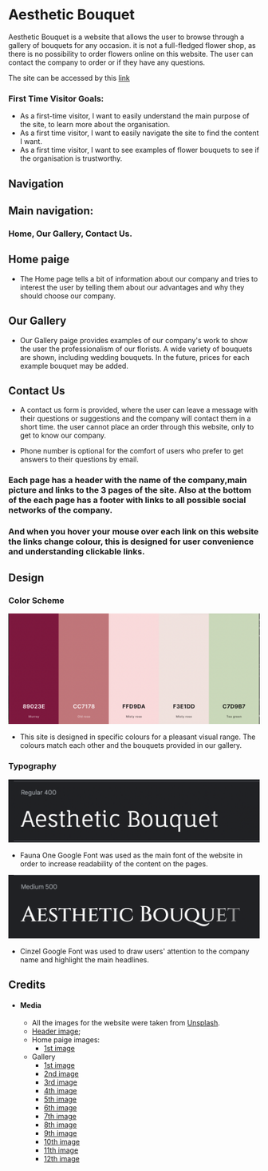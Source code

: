 # Aesthetic Bouquet

Aesthetic Bouquet is a website that allows the user to browse through a gallery of bouquets for any occasion. it is not a full-fledged flower shop, as there is no possibility to order flowers online on this website.
The user can contact the company to order or if they have any questions.

The site can be accessed by this [link](https://github.com/AnastassiiaBondarenko/flowers/blob/main/index.html)







### First Time Visitor Goals:

* As a first-time visitor, I want to easily understand the main purpose of the site, to learn more about the organisation.
* As a first time visitor, I want to easily navigate the site to find the content I want.
* As a first time visitor, I want to see examples of flower bouquets to see if the organisation is trustworthy.


## Navigation

## Main navigation:

### Home, Our Gallery, Contact Us.

## Home paige

* The Home page tells a bit of information about our company and tries to interest the user by telling them about our advantages and why they should choose our company.

## Our Gallery

* Our Gallery paige provides examples of our company's work to show the user the professionalism of our florists.
A wide variety of bouquets are shown, including wedding bouquets.
In the future, prices for each example bouquet may be added.

## Contact Us

* A contact us form is provided, where the user can leave a message with their questions or suggestions and the company will contact them in a short time. the user cannot place an order through this website, only to get to know our company.

* Phone number is optional for the comfort of users who prefer to get answers to their questions by email.

### Each page has a header with the name of the company,main picture and links to the 3 pages of the site. Also at the bottom of the each page has a footer with links to all possible social networks of the company.

### And when you hover your mouse over each link on this website the links change colour, this is designed for user convenience and understanding clickable links.


## Design

### Color Scheme

![Color pallet](documentation/color_pallet.png)

- This site is designed in specific colours for a pleasant visual range. The colours match each other and the bouquets provided in our gallery.


### Typography

![Main Font](documentation/main_font.png)

- Fauna One Google Font was used as the main font of the website in order to increase readability  of the content on the pages.

![Accent Font](documentation/accent_font.png)

- Cinzel Google Font was used to draw users' attention to the company name and highlight the main headlines.


## Credits
+ #### Media 
  - All the images for the website were taken from [Unsplash](https://unsplash.com/).
  + [Header image](https://unsplash.com/photos/FHWgqOniOSY);
  + Home paige images:
    - [1st image](https://unsplash.com/photos/Uh1zTtFtGx8)
  + Gallery
    - [1st image](https://unsplash.com/photos/ID8y5fogYQ8)
    - [2nd image](https://unsplash.com/photos/hPcxvCecdPI)
    - [3rd image](https://unsplash.com/photos/xP0RKsjaY0U)
    - [4th image](https://unsplash.com/photos/oLyhygWW9n0)
    - [5th image](https://unsplash.com/photos/8_sWuFn8onY)
    - [6th image](https://unsplash.com/photos/JZDyFwGAEqY)
    - [7th image](https://unsplash.com/photos/295NLwGdrKM)
    - [8th image](https://unsplash.com/photos/eyi-0mlLCA0)
    - [9th image](https://unsplash.com/photos/NYIQd71qBqM)
    - [10th image](https://unsplash.com/photos/FngV7Tk6Lqg)
    - [11th image](https://unsplash.com/photos/1m-O865U6Go)
    - [12th image](https://unsplash.com/photos/x4YEK7o8L0c)